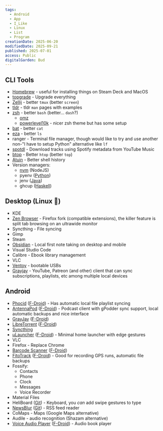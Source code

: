 ```yaml
---
tags:
  - Android
  - App
  - I_Like
  - Linux
  - List
  - Program
creationDate: 2025-06-20
modifiedDate: 2025-09-21
published: 2025-07-01
access: Public
digitalGarden: Bud
---
```


## CLI Tools

- [Homebrew](Homebrew.md) - useful for installing things on Steam Deck and MacOS
- [topgrade](topgrade.md) - Upgrade everything
- [Zellij](https://zellij.dev/) - better `tmux` (better `screen`)
- [tldr](https://tldr.sh/) - tldr `man` pages with examples
- [zsh](https://wiki.archlinux.org/title/zsh) - better `bash` (better… `dash`?)
	- [omz](https://ohmyz.sh/)
	- [powerlevel10k](https://github.com/romkatv/powerlevel10k) - nicer zsh theme but has some setup
- [bat](https://github.com/sharkdp/bat) - better `cat`
- [eza](https://github.com/eza-community/eza) - better `ls`
- ranger - Terminal file manager, though would like to try and use another non-"I have to setup Python" alternative like `lf`
- [spotdl](https://github.com/spotDL/spotify-downloader) - Download tracks using Spotify metadata from YouTube Music
- [btop](https://github.com/aristocratos/btop) - Better `htop` (better `top`)
- [Atuin](https://atuin.sh/) - Better shell history
- Version managers:
	- [nvm](nvm.md) (NodeJS)
	- pyenv ([Python](Python.md))
	- jenv ([Java](Java.md))
	- ghcup ([Haskell](Haskell.md))

## Desktop (Linux 🐧)

- KDE
- [Zen Browser](https://zen-browser.app/) - Firefox fork (compatible extensions), the killer feature is split tab browsing on an ultrawide monitor
- Syncthing - File syncing
- Gimp
- Steam
- [Obsidian](Obsidian.md) - Local first note taking on desktop and mobile
- Visual Studio Code
- Calibre - Ebook library management
- VLC
- [Ventoy](https://www.ventoy.net/en/index.html) - bootable USBs
- [Grayjay](https://grayjay.app/) - YouTube, Patreon (and other) client that can sync subscriptions, playlists, etc among multiple local devices

## Android

- [Phocid](https://github.com/tjysunset/phocid) ([F-Droid](https://f-droid.org/packages/org.sunsetware.phocid/)) - Has automatic local file playlist syncing
- [AntennaPod](https://antennapod.org/) ([F-Droid](https://f-droid.org/packages/de.danoeh.antennapod/)) - Podcast client with gPodder sync support, local automatic backups and nice interface
- [GrayJay](https://grayjay.app/) ([F-Droid](https://app.futo.org/fdroid/repo/))
- [LibreTorrent](https://github.com/proninyaroslav/libretorrent) ([F-Droid](https://f-droid.org/en/packages/org.proninyaroslav.libretorrent/))
- [Syncthing](https://syncthing.net/)
- [µLauncher](https://github.com/jrpie/launcher) ([F-Droid](https://f-droid.org/en/packages/de.jrpie.android.launcher/)) - Minimal home launcher with edge gestures
- VLC
- Firefox - Replace Chrome
- [Barcode Scanner](https://gitlab.com/Atharok/BarcodeScanner) ([F-Droid](https://f-droid.org/en/packages/com.atharok.barcodescanner/))
- [FitoTrack](https://codeberg.org/jannis/FitoTrack) ([F-Droid](https://f-droid.org/en/packages/de.tadris.fitness/)) - Good for recording GPS runs, automatic file backups
- Fossify:
	- Contacts
	- Phone
	- Clock
	- Messages
	- Voice Recorder
- Material Files
- HeliBoard ([Git](https://github.com/Helium314/HeliBoard)) - Keyboard, you _can_ add swipe gestures to type
- [NewsBlur](https://newsblur.com/) ([Git](https://github.com/samuelclay/NewsBlur)) - RSS feed reader
- CoMaps - Maps (Google Maps alternative)
- Audile - audio recognition (Shazam alternative)
- [Voice Audio Player](https://voice.woitaschek.de/) ([F-Droid](https://f-droid.org/packages/de.ph1b.audiobook/)) - Audio book player
